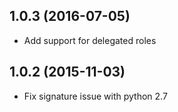## 1.0.3 (2016-07-05)
- Add support for delegated roles

## 1.0.2 (2015-11-03)
- Fix signature issue with python 2.7
